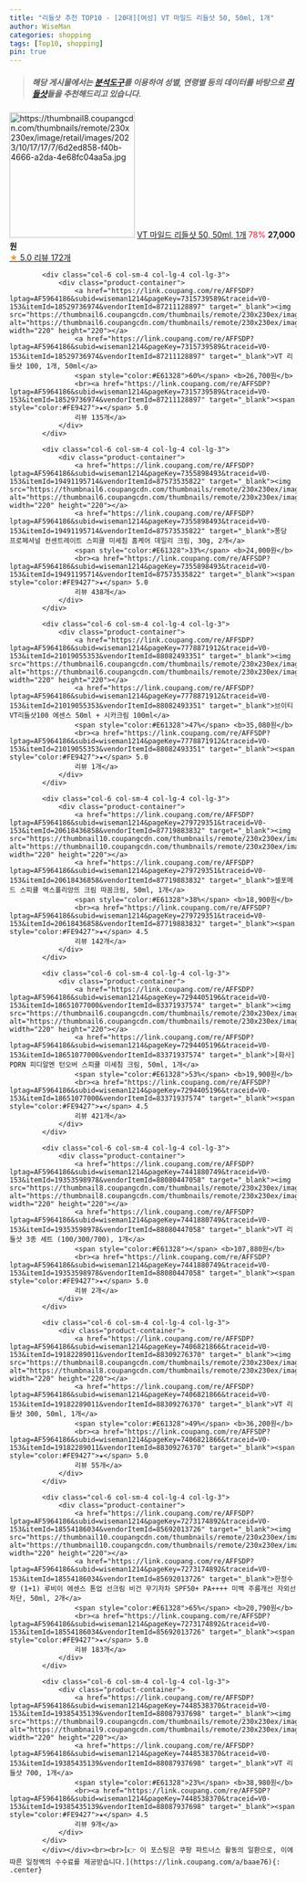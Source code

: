 ```yaml
---
title: "리들샷 추천 TOP10 - [20대][여성] VT 마일드 리들샷 50, 50ml, 1개"
author: WiseMan
categories: shopping
tags: [Top10, shopping]
pin: true
---
```


> ##### 해당 게시물에서는 [**분석도구**](https://itemscout.io/)를 이용하여 **성별**, **연령별** 등의 데이터를 바탕으로 [**리들샷**](https://link.coupang.com/a/baae76)들을 추천해드리고 있습니다.
<div class="container"><div class="row">
            <div class="col-6 col-sm-4 col-lg-4 col-lg-3">
                <div class="product-container">
                    <a href="https://link.coupang.com/re/AFFSDP?lptag=AF5964186&subid=wiseman1214&pageKey=7658484766&traceid=V0-153&itemId=20396506224&vendorItemId=87479073118" target="_blank"><img src="https://thumbnail8.coupangcdn.com/thumbnails/remote/230x230ex/image/retail/images/2023/10/17/17/7/6d2ed858-f40b-4666-a2da-4e68fc04aa5a.jpg" alt="https://thumbnail8.coupangcdn.com/thumbnails/remote/230x230ex/image/retail/images/2023/10/17/17/7/6d2ed858-f40b-4666-a2da-4e68fc04aa5a.jpg" width="220" height="220"></a>
                    <a href="https://link.coupang.com/re/AFFSDP?lptag=AF5964186&subid=wiseman1214&pageKey=7658484766&traceid=V0-153&itemId=20396506224&vendorItemId=87479073118" target="_blank">VT 마일드 리들샷 50, 50ml, 1개</a>
                    <span style="color:#E61328">78%</span> <b>27,000원</b>
                    <br><a href="https://link.coupang.com/re/AFFSDP?lptag=AF5964186&subid=wiseman1214&pageKey=7658484766&traceid=V0-153&itemId=20396506224&vendorItemId=87479073118" target="_blank"><span style="color:#FE9427">★</span> 5.0
                    리뷰 172개</a>
                </div>
            </div>
            
            <div class="col-6 col-sm-4 col-lg-4 col-lg-3">
                <div class="product-container">
                    <a href="https://link.coupang.com/re/AFFSDP?lptag=AF5964186&subid=wiseman1214&pageKey=7315739589&traceid=V0-153&itemId=18529736974&vendorItemId=87211128897" target="_blank"><img src="https://thumbnail6.coupangcdn.com/thumbnails/remote/230x230ex/image/vendor_inventory/493f/8a05386be684be92b3035d207122232843b6075dfad6ef97820ec7bf5ce0.png" alt="https://thumbnail6.coupangcdn.com/thumbnails/remote/230x230ex/image/vendor_inventory/493f/8a05386be684be92b3035d207122232843b6075dfad6ef97820ec7bf5ce0.png" width="220" height="220"></a>
                    <a href="https://link.coupang.com/re/AFFSDP?lptag=AF5964186&subid=wiseman1214&pageKey=7315739589&traceid=V0-153&itemId=18529736974&vendorItemId=87211128897" target="_blank">VT 리들샷 100, 1개, 50ml</a>
                    <span style="color:#E61328">60%</span> <b>26,700원</b>
                    <br><a href="https://link.coupang.com/re/AFFSDP?lptag=AF5964186&subid=wiseman1214&pageKey=7315739589&traceid=V0-153&itemId=18529736974&vendorItemId=87211128897" target="_blank"><span style="color:#FE9427">★</span> 5.0
                    리뷰 135개</a>
                </div>
            </div>
            
            <div class="col-6 col-sm-4 col-lg-4 col-lg-3">
                <div class="product-container">
                    <a href="https://link.coupang.com/re/AFFSDP?lptag=AF5964186&subid=wiseman1214&pageKey=7355898493&traceid=V0-153&itemId=19491195714&vendorItemId=87573535822" target="_blank"><img src="https://thumbnail6.coupangcdn.com/thumbnails/remote/230x230ex/image/vendor_inventory/92a8/8eda1b7be7fbf89754e8b9b540248b99df6a790d7cf3d84d723441bdbf13.jpg" alt="https://thumbnail6.coupangcdn.com/thumbnails/remote/230x230ex/image/vendor_inventory/92a8/8eda1b7be7fbf89754e8b9b540248b99df6a790d7cf3d84d723441bdbf13.jpg" width="220" height="220"></a>
                    <a href="https://link.coupang.com/re/AFFSDP?lptag=AF5964186&subid=wiseman1214&pageKey=7355898493&traceid=V0-153&itemId=19491195714&vendorItemId=87573535822" target="_blank">퐁당 프로페셔널 컨센트레이트 스피큘 미세침 홈케어 데일리 크림, 30g, 2개</a>
                    <span style="color:#E61328">33%</span> <b>24,000원</b>
                    <br><a href="https://link.coupang.com/re/AFFSDP?lptag=AF5964186&subid=wiseman1214&pageKey=7355898493&traceid=V0-153&itemId=19491195714&vendorItemId=87573535822" target="_blank"><span style="color:#FE9427">★</span> 5.0
                    리뷰 438개</a>
                </div>
            </div>
            
            <div class="col-6 col-sm-4 col-lg-4 col-lg-3">
                <div class="product-container">
                    <a href="https://link.coupang.com/re/AFFSDP?lptag=AF5964186&subid=wiseman1214&pageKey=7778871912&traceid=V0-153&itemId=21019055353&vendorItemId=88082493351" target="_blank"><img src="https://thumbnail6.coupangcdn.com/thumbnails/remote/230x230ex/image/vendor_inventory/9802/61ee4e6c3d1897e1430a633fda1a53da93fd6baf9a3ec28ef6c4b050bd49.jpg" alt="https://thumbnail6.coupangcdn.com/thumbnails/remote/230x230ex/image/vendor_inventory/9802/61ee4e6c3d1897e1430a633fda1a53da93fd6baf9a3ec28ef6c4b050bd49.jpg" width="220" height="220"></a>
                    <a href="https://link.coupang.com/re/AFFSDP?lptag=AF5964186&subid=wiseman1214&pageKey=7778871912&traceid=V0-153&itemId=21019055353&vendorItemId=88082493351" target="_blank">브이티 VT리들샷100 에센스 50ml + 시카크림 100ml</a>
                    <span style="color:#E61328">47%</span> <b>35,080원</b>
                    <br><a href="https://link.coupang.com/re/AFFSDP?lptag=AF5964186&subid=wiseman1214&pageKey=7778871912&traceid=V0-153&itemId=21019055353&vendorItemId=88082493351" target="_blank"><span style="color:#FE9427">★</span> 5.0
                    리뷰 1개</a>
                </div>
            </div>
            
            <div class="col-6 col-sm-4 col-lg-4 col-lg-3">
                <div class="product-container">
                    <a href="https://link.coupang.com/re/AFFSDP?lptag=AF5964186&subid=wiseman1214&pageKey=279729351&traceid=V0-153&itemId=20618436858&vendorItemId=87719883832" target="_blank"><img src="https://thumbnail10.coupangcdn.com/thumbnails/remote/230x230ex/image/vendor_inventory/189c/364c50a3d72ff3108847b13630937f19e016179f1d9e209bac6f91821f4d.jpg" alt="https://thumbnail10.coupangcdn.com/thumbnails/remote/230x230ex/image/vendor_inventory/189c/364c50a3d72ff3108847b13630937f19e016179f1d9e209bac6f91821f4d.jpg" width="220" height="220"></a>
                    <a href="https://link.coupang.com/re/AFFSDP?lptag=AF5964186&subid=wiseman1214&pageKey=279729351&traceid=V0-153&itemId=20618436858&vendorItemId=87719883832" target="_blank">셀포메드 스피큘 엑스폴리앙뜨 크림 따꼼크림, 50ml, 1개</a>
                    <span style="color:#E61328">38%</span> <b>18,900원</b>
                    <br><a href="https://link.coupang.com/re/AFFSDP?lptag=AF5964186&subid=wiseman1214&pageKey=279729351&traceid=V0-153&itemId=20618436858&vendorItemId=87719883832" target="_blank"><span style="color:#FE9427">★</span> 4.5
                    리뷰 142개</a>
                </div>
            </div>
            
            <div class="col-6 col-sm-4 col-lg-4 col-lg-3">
                <div class="product-container">
                    <a href="https://link.coupang.com/re/AFFSDP?lptag=AF5964186&subid=wiseman1214&pageKey=7294405196&traceid=V0-153&itemId=18651077000&vendorItemId=83371937574" target="_blank"><img src="https://thumbnail6.coupangcdn.com/thumbnails/remote/230x230ex/image/vendor_inventory/38a4/c7d02a9c569daa90ddfb9c79845f118bdc25301605d516b7466b2ca341cc.jpg" alt="https://thumbnail6.coupangcdn.com/thumbnails/remote/230x230ex/image/vendor_inventory/38a4/c7d02a9c569daa90ddfb9c79845f118bdc25301605d516b7466b2ca341cc.jpg" width="220" height="220"></a>
                    <a href="https://link.coupang.com/re/AFFSDP?lptag=AF5964186&subid=wiseman1214&pageKey=7294405196&traceid=V0-153&itemId=18651077000&vendorItemId=83371937574" target="_blank">[화사] PDRN 피디알엔 턴오버 스피큘 미세침 크림, 50ml, 1개</a>
                    <span style="color:#E61328">53%</span> <b>19,900원</b>
                    <br><a href="https://link.coupang.com/re/AFFSDP?lptag=AF5964186&subid=wiseman1214&pageKey=7294405196&traceid=V0-153&itemId=18651077000&vendorItemId=83371937574" target="_blank"><span style="color:#FE9427">★</span> 4.5
                    리뷰 421개</a>
                </div>
            </div>
            
            <div class="col-6 col-sm-4 col-lg-4 col-lg-3">
                <div class="product-container">
                    <a href="https://link.coupang.com/re/AFFSDP?lptag=AF5964186&subid=wiseman1214&pageKey=7441880749&traceid=V0-153&itemId=19353598978&vendorItemId=88080447058" target="_blank"><img src="https://thumbnail8.coupangcdn.com/thumbnails/remote/230x230ex/image/vendor_inventory/0f3d/28cfc0e61b8925f34a6051044d8ec0d3f15511f306bf9f16d01068a6cf28.png" alt="https://thumbnail8.coupangcdn.com/thumbnails/remote/230x230ex/image/vendor_inventory/0f3d/28cfc0e61b8925f34a6051044d8ec0d3f15511f306bf9f16d01068a6cf28.png" width="220" height="220"></a>
                    <a href="https://link.coupang.com/re/AFFSDP?lptag=AF5964186&subid=wiseman1214&pageKey=7441880749&traceid=V0-153&itemId=19353598978&vendorItemId=88080447058" target="_blank">VT 리들샷 3종 세트 (100/300/700), 1개</a>
                    <span style="color:#E61328"></span> <b>107,880원</b>
                    <br><a href="https://link.coupang.com/re/AFFSDP?lptag=AF5964186&subid=wiseman1214&pageKey=7441880749&traceid=V0-153&itemId=19353598978&vendorItemId=88080447058" target="_blank"><span style="color:#FE9427">★</span> 5.0
                    리뷰 2개</a>
                </div>
            </div>
            
            <div class="col-6 col-sm-4 col-lg-4 col-lg-3">
                <div class="product-container">
                    <a href="https://link.coupang.com/re/AFFSDP?lptag=AF5964186&subid=wiseman1214&pageKey=7406821866&traceid=V0-153&itemId=19182289011&vendorItemId=88309276370" target="_blank"><img src="https://thumbnail8.coupangcdn.com/thumbnails/remote/230x230ex/image/vendor_inventory/b4ff/4e2f4942ba43a71bf610ce50fd1661a62365cab3ec0bebd44146bca9732a.jpg" alt="https://thumbnail8.coupangcdn.com/thumbnails/remote/230x230ex/image/vendor_inventory/b4ff/4e2f4942ba43a71bf610ce50fd1661a62365cab3ec0bebd44146bca9732a.jpg" width="220" height="220"></a>
                    <a href="https://link.coupang.com/re/AFFSDP?lptag=AF5964186&subid=wiseman1214&pageKey=7406821866&traceid=V0-153&itemId=19182289011&vendorItemId=88309276370" target="_blank">VT 리들샷 300, 50ml, 1개</a>
                    <span style="color:#E61328">49%</span> <b>36,200원</b>
                    <br><a href="https://link.coupang.com/re/AFFSDP?lptag=AF5964186&subid=wiseman1214&pageKey=7406821866&traceid=V0-153&itemId=19182289011&vendorItemId=88309276370" target="_blank"><span style="color:#FE9427">★</span> 5.0
                    리뷰 55개</a>
                </div>
            </div>
            
            <div class="col-6 col-sm-4 col-lg-4 col-lg-3">
                <div class="product-container">
                    <a href="https://link.coupang.com/re/AFFSDP?lptag=AF5964186&subid=wiseman1214&pageKey=7273174892&traceid=V0-153&itemId=18554186034&vendorItemId=85692013726" target="_blank"><img src="https://thumbnail10.coupangcdn.com/thumbnails/remote/230x230ex/image/vendor_inventory/5c1d/fbde5086c0151db6b5f9d7c29e016b7e7f908e4c37d820d839415da87359.jpg" alt="https://thumbnail10.coupangcdn.com/thumbnails/remote/230x230ex/image/vendor_inventory/5c1d/fbde5086c0151db6b5f9d7c29e016b7e7f908e4c37d820d839415da87359.jpg" width="220" height="220"></a>
                    <a href="https://link.coupang.com/re/AFFSDP?lptag=AF5964186&subid=wiseman1214&pageKey=7273174892&traceid=V0-153&itemId=18554186034&vendorItemId=85692013726" target="_blank">한정수량 (1+1) 루비이 에센스 톤업 선크림 비건 무기자차 SPF50+ PA++++ 미백 주름개선 자외선차단, 50ml, 2개</a>
                    <span style="color:#E61328">65%</span> <b>20,790원</b>
                    <br><a href="https://link.coupang.com/re/AFFSDP?lptag=AF5964186&subid=wiseman1214&pageKey=7273174892&traceid=V0-153&itemId=18554186034&vendorItemId=85692013726" target="_blank"><span style="color:#FE9427">★</span> 5.0
                    리뷰 183개</a>
                </div>
            </div>
            
            <div class="col-6 col-sm-4 col-lg-4 col-lg-3">
                <div class="product-container">
                    <a href="https://link.coupang.com/re/AFFSDP?lptag=AF5964186&subid=wiseman1214&pageKey=7448538370&traceid=V0-153&itemId=19385435139&vendorItemId=88087937698" target="_blank"><img src="https://thumbnail9.coupangcdn.com/thumbnails/remote/230x230ex/image/vendor_inventory/ac0a/387e6cca36aff15af92cf931a3e1711c30cf65bff3152fae10f820af537c.jpg" alt="https://thumbnail9.coupangcdn.com/thumbnails/remote/230x230ex/image/vendor_inventory/ac0a/387e6cca36aff15af92cf931a3e1711c30cf65bff3152fae10f820af537c.jpg" width="220" height="220"></a>
                    <a href="https://link.coupang.com/re/AFFSDP?lptag=AF5964186&subid=wiseman1214&pageKey=7448538370&traceid=V0-153&itemId=19385435139&vendorItemId=88087937698" target="_blank">VT 리들샷 700, 1개</a>
                    <span style="color:#E61328">23%</span> <b>38,980원</b>
                    <br><a href="https://link.coupang.com/re/AFFSDP?lptag=AF5964186&subid=wiseman1214&pageKey=7448538370&traceid=V0-153&itemId=19385435139&vendorItemId=88087937698" target="_blank"><span style="color:#FE9427">★</span> 4.5
                    리뷰 9개</a>
                </div>
            </div>
            </div></div><br><br>[👉 이 포스팅은 쿠팡 파트너스 활동의 일환으로, 이에 따른 일정액의 수수료를 제공받습니다.](https://link.coupang.com/a/baae76){: .center}